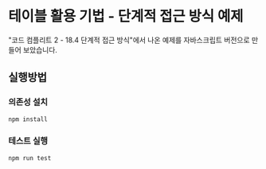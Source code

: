 # 테이블 활용 기법 - 단계적 접근 방식 예제

"코드 컴플리트 2 - 18.4 단계적 접근 방식"에서 나온 예제를 자바스크립트 버전으로 만들어 보았습니다.

## 실행방법

### 의존성 설치

```js
npm install
```

### 테스트 실행

```bash
npm run test
```

